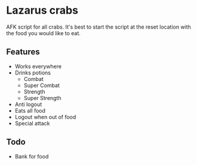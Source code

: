 # Lazarus crabs

AFK script for all crabs. It's best to start the script at the reset location with the food you would like to eat. 

## Features

* Works everywhere
* Drinks potions
  * Combat
  * Super Combat
  * Strength
  * Super Strength
* Anti logout
* Eats all food
* Logout when out of food
* Special attack

## Todo
* Bank for food